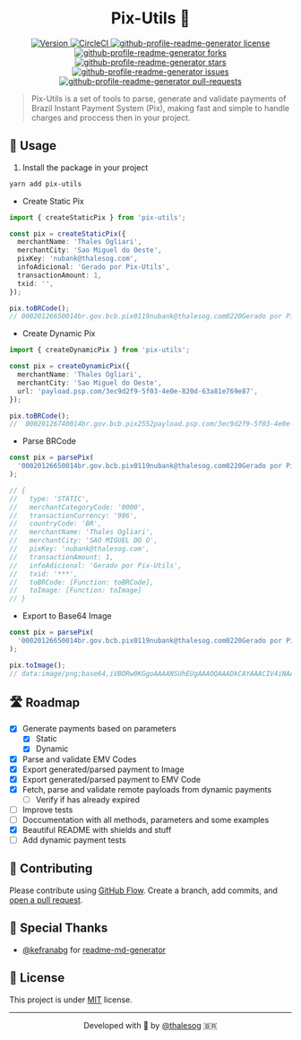 <h1 align="center">Pix-Utils 🧰</h1>
<p align="center">

  <a href="https://www.npmjs.com/package/pix-utils" target="_blank">
    <img alt="Version" src="https://img.shields.io/npm/v/pix-utils.svg?style=flat-square">
  </a>
    <a href="https://circleci.com/gh/thalesog/pix-utils/tree/master" target="_blank">
    <img alt="CircleCI" src="https://circleci.com/gh/thalesog/pix-utils/tree/master.svg?style=svg" />
  </a>
  <a href="https://github.com/thalesog/pix-utils/blob/master/LICENSE" target="blank">
<img src="https://img.shields.io/github/license/thalesog/pix-utils?style=flat-square" alt="github-profile-readme-generator license" />
</a>
<a href="https://github.com/thalesog/pix-utils/fork" target="blank">
<img src="https://img.shields.io/github/forks/thalesog/pix-utils?style=flat-square" alt="github-profile-readme-generator forks"/>
</a>
<a href="https://github.com/thalesog/pix-utils/stargazers" target="blank">
<img src="https://img.shields.io/github/stars/thalesog/pix-utils?style=flat-square" alt="github-profile-readme-generator stars"/>
</a>
<a href="https://github.com/thalesog/pix-utils/issues" target="blank">
<img src="https://img.shields.io/github/issues/thalesog/pix-utils?style=flat-square" alt="github-profile-readme-generator issues"/>
</a>
<a href="https://github.com/thalesog/pix-utils/pulls" target="blank">
<img src="https://img.shields.io/github/issues-pr/thalesog/pix-utils?style=flat-square" alt="github-profile-readme-generator pull-requests"/>
</a>

</p>

> Pix-Utils is a set of tools to parse, generate and validate payments of Brazil Instant Payment System (Pix), making fast and simple to handle charges and proccess then in your project.

## 🚀 Usage

1. Install the package in your project

```sh
yarn add pix-utils
```

- Create Static Pix

```ts
import { createStaticPix } from 'pix-utils';

const pix = createStaticPix({
  merchantName: 'Thales Ogliari',
  merchantCity: 'Sao Miguel do Oeste',
  pixKey: 'nubank@thalesog.com',
  infoAdicional: 'Gerado por Pix-Utils',
  transactionAmount: 1,
  txid: '',
});

pix.toBRCode();
// 00020126650014br.gov.bcb.pix0119nubank@thalesog.com0220Gerado por Pix-Utils52040000530398654041.005802BR5914Thales Ogliari6015SAO MIGUEL DO O62070503***6304059A
```

- Create Dynamic Pix

```ts
import { createDynamicPix } from 'pix-utils';

const pix = createDynamicPix({
  merchantName: 'Thales Ogliari',
  merchantCity: 'Sao Miguel do Oeste',
  url: 'payload.psp.com/3ec9d2f9-5f03-4e0e-820d-63a81e769e87',
});

pix.toBRCode();
//  00020126740014br.gov.bcb.pix2552payload.psp.com/3ec9d2f9-5f03-4e0e-820d-63a81e769e875204000053039865802BR5914Thales Ogliari6015SAO MIGUEL DO O62070503***63040C64
```

- Parse BRCode

```js
const pix = parsePix(
  '00020126650014br.gov.bcb.pix0119nubank@thalesog.com0220Gerado por Pix-Utils52040000530398654041.005802BR5914Thales Ogliari6015SAO MIGUEL DO O62070503***6304059A'
);

// {
//   type: 'STATIC',
//   merchantCategoryCode: '0000',
//   transactionCurrency: '986',
//   countryCode: 'BR',
//   merchantName: 'Thales Ogliari',
//   merchantCity: 'SAO MIGUEL DO O',
//   pixKey: 'nubank@thalesog.com',
//   transactionAmount: 1,
//   infoAdicional: 'Gerado por Pix-Utils',
//   txid: '***',
//   toBRCode: [Function: toBRCode],
//   toImage: [Function: toImage]
// }
```

- Export to Base64 Image

```js
const pix = parsePix(
  '00020126650014br.gov.bcb.pix0119nubank@thalesog.com0220Gerado por Pix-Utils52040000530398654041.005802BR5914Thales Ogliari6015SAO MIGUEL DO O62070503***6304059A'
);

pix.toImage();
// data:image/png;base64,iVBORw0KGgoAAAANSUhEUgAAAOQAAADkCAYAAACIV4iNAAAAAklEQVR4AewaftIAAAwHSURBVO3BQW4sy7LgQDKh/W...
```

## 🛣️ Roadmap

- [x] Generate payments based on parameters
  - [x] Static
  - [x] Dynamic
- [x] Parse and validate EMV Codes
- [x] Export generated/parsed payment to Image
- [x] Export generated/parsed payment to EMV Code
- [x] Fetch, parse and validate remote payloads from dynamic payments
  - [ ] Verify if has already expired
- [ ] Improve tests
- [ ] Doccumentation with all methods, parameters and some examples
- [x] Beautiful README with shields and stuff
- [ ] Add dynamic payment tests

## 🍰 Contributing

Please contribute using [GitHub Flow](https://guides.github.com/introduction/flow). Create a branch, add commits, and [open a pull request](https://github.com/thalesog/pix-utils/compare).

## 🙇 Special Thanks

- [@kefranabg](https://github.com/kefranabg) for [readme-md-generator](https://github.com/kefranabg/readme-md-generator)

## 📝 License

This project is under [MIT](https://github.com/thalesog/pix-utils/blob/master/LICENSE) license.

<hr>
<p align="center">
 Developed with 💚 by <a href="https://github.com/thalesog">@thalesog</a> 🇧🇷
</p>
